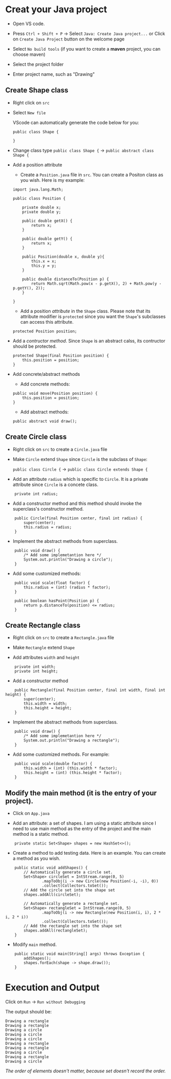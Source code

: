 # Creat your Java project

- Open VS code.

- Press `Ctrl + Shift + P` -> Select `Java: Create Java project...` or Click on `Create Java Project` button on the welcome page

- Select `No build tools` (if you want to create a **maven** project,  you can choose maven)

- Select the project folder

- Enter project name, such as "Drawing"


## Create Shape class

- Right click on `src`
- Select `New file`

    VScode can automatically generate the code below for you:
    ```
    public class Shape {
    
    }
    ```
- Change class type
`public class Shape {` -> `public abstract class Shape {`
- Add a position attribute
    - Create a `Position.java` file in `src`. You can create a Positon class as you wish.
    Here is my example: 
    ``` 
    import java.lang.Math;

    public class Position {

        private double x;
        private double y;

        public double getX() {
            return x;
        }

        public double getY() {
            return x;
        }

        public Position(double x, double y){
            this.x = x;
            this.y = y;
        }

        public double distanceTo(Position p) {
            return Math.sqrt(Math.pow(x - p.getX(), 2) + Math.pow(y - p.getY(), 2));
        }

    }
    ```
    - Add a position *attribute* in the `Shape` class. Please note that its attribute modifier is `protected` since you want the `Shape`'s subclasses can access this attribute.
    ```
    protected Position position;
    ```
- Add a *contructor method*. Since `Shape` is an abstract calss, its contructor should be protected.
    ```
    protected Shape(final Position position) {
        this.position = position;
    }
    ```
- Add concrete/abstract methods
    - Add concrete methods:
    ```
    public void move(Position position) {
        this.position = position;
    }
    ```
    - Add abstract methods:
    ```
    public abstract void draw();
    ```

## Create Circle class

- Right click on `src` to create a `Circle.java` file

- Make `Circle` extend `Shape` since `Circle` is the subclass of `Shape`:

    `public class Circle {` -> `public class Circle extends Shape {`

- Add an attribute `radius` which is specific to `Circle`. It is a private attribute since `Circle` is a concete class.
```
    private int radius;
```

- Add a constructor method and this method should invoke the superclass's constructor method.
```
    public Circle(final Position center, final int radius) {
        super(center); 
        this.radius = radius;
    }
```

- Implement the abstract methods from superclass. 
```
    public void draw() {
        /* Add some implemetantion here */
        System.out.println("Drawing a circle");
    }
```


- Add some customized methods:
```
    public void scale(float factor) {
        this.radius = (int) (radius * factor);
    }

    public boolean hasPoint(Position p) {
        return p.distanceTo(position) <= radius;
    }
```

## Create Rectangle class

- Right click on `src` to create a `Rectangle.java` file

- Make `Rectangle` extend `Shape`

- Add attributes `width` and `height`
```
    private int width;
    private int height;
```

- Add a constructor method
```
    public Rectangle(final Position center, final int width, final int height) {
        super(center);
        this.width = width;
        this.height = height;
    }
```

- Implement the abstract methods from superclass. 
```
    public void draw() {
        /* Add some implemetantion here */
        System.out.println("Drawing a rectangle");
    }
```

-  Add some customized methods. For example:
```
    public void scale(double factor) {
        this.width = (int) (this.width * factor);
        this.height = (int) (this.height * factor);
    }
```

## Modify the main method (it is the entry of your project). 

- Click on `App.java`

- Add an attribute: a set of shapes. I am using a static attribute since I need to use main method as the entry of the project and the main method is a static method.
```
    private static Set<Shape> shapes = new HashSet<>();
```


- Create a method to add testing data. Here is an example. You can create a method as you wish.
```
    public static void addShapes() {
        // Automatically generate a circle set.
        Set<Shape> circleSet = IntStream.range(0, 5)
                .mapToObj(i -> new Circle(new Position(-i, -i), 0))
                .collect(Collectors.toSet());
        // Add the circle set into the shape set
        shapes.addAll(circleSet);

        // Automatically generate a rectangle set.
        Set<Shape> rectangleSet = IntStream.range(0, 5)
                .mapToObj(i -> new Rectangle(new Position(i, i), 2 * i, 2 * i))
                .collect(Collectors.toSet());
        // Add the rectangle set into the shape set
        shapes.addAll(rectangleSet);
    }
```

- Modify `main` method.
```
    public static void main(String[] args) throws Exception {
        addShapes();
        shapes.forEach(shape -> shape.draw());
    }
```

# Execution and Output
Click on `Run` -> `Run without Debugging` 

The output should be:
```
Drawing a rectangle
Drawing a rectangle
Drawing a circle   
Drawing a circle   
Drawing a circle   
Drawing a rectangle
Drawing a rectangle
Drawing a circle   
Drawing a rectangle
Drawing a circle  
```

*The order of elements doesn't matter, because set doesn't record the order.*





